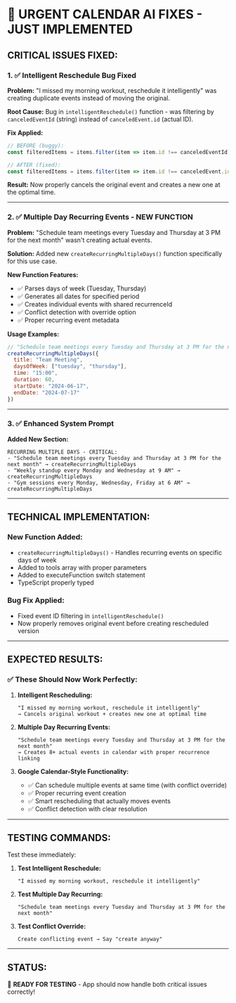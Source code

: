 # 🚨 URGENT CALENDAR AI FIXES - JUST IMPLEMENTED

## **CRITICAL ISSUES FIXED:**

### **1. ✅ Intelligent Reschedule Bug Fixed**
**Problem:** "I missed my morning workout, reschedule it intelligently" was creating duplicate events instead of moving the original.

**Root Cause:** Bug in `intelligentReschedule()` function - was filtering by `canceledEventId` (string) instead of `canceledEvent.id` (actual ID).

**Fix Applied:**
```javascript
// BEFORE (buggy):
const filteredItems = items.filter(item => item.id !== canceledEventId);

// AFTER (fixed):
const filteredItems = items.filter(item => item.id !== canceledEvent.id);
```

**Result:** Now properly cancels the original event and creates a new one at the optimal time.

---

### **2. ✅ Multiple Day Recurring Events - NEW FUNCTION**
**Problem:** "Schedule team meetings every Tuesday and Thursday at 3 PM for the next month" wasn't creating actual events.

**Solution:** Added new `createRecurringMultipleDays()` function specifically for this use case.

**New Function Features:**
- ✅ Parses days of week (Tuesday, Thursday)
- ✅ Generates all dates for specified period
- ✅ Creates individual events with shared recurrenceId
- ✅ Conflict detection with override option
- ✅ Proper recurring event metadata

**Usage Examples:**
```javascript
// "Schedule team meetings every Tuesday and Thursday at 3 PM for the next month"
createRecurringMultipleDays({
  title: "Team Meeting",
  daysOfWeek: ["tuesday", "thursday"],
  time: "15:00",
  duration: 60,
  startDate: "2024-06-17",
  endDate: "2024-07-17"
})
```

---

### **3. ✅ Enhanced System Prompt**
**Added New Section:**
```
RECURRING MULTIPLE DAYS - CRITICAL:
- "Schedule team meetings every Tuesday and Thursday at 3 PM for the next month" → createRecurringMultipleDays
- "Weekly standup every Monday and Wednesday at 9 AM" → createRecurringMultipleDays  
- "Gym sessions every Monday, Wednesday, Friday at 6 AM" → createRecurringMultipleDays
```

---

## **TECHNICAL IMPLEMENTATION:**

### **New Function Added:**
- `createRecurringMultipleDays()` - Handles recurring events on specific days of week
- Added to tools array with proper parameters
- Added to executeFunction switch statement
- TypeScript properly typed

### **Bug Fix Applied:**
- Fixed event ID filtering in `intelligentReschedule()`
- Now properly removes original event before creating rescheduled version

---

## **EXPECTED RESULTS:**

### **✅ These Should Now Work Perfectly:**

1. **Intelligent Rescheduling:**
   ```
   "I missed my morning workout, reschedule it intelligently"
   → Cancels original workout + creates new one at optimal time
   ```

2. **Multiple Day Recurring Events:**
   ```
   "Schedule team meetings every Tuesday and Thursday at 3 PM for the next month"
   → Creates 8+ actual events in calendar with proper recurrence linking
   ```

3. **Google Calendar-Style Functionality:**
   - ✅ Can schedule multiple events at same time (with conflict override)
   - ✅ Proper recurring event creation
   - ✅ Smart rescheduling that actually moves events
   - ✅ Conflict detection with clear resolution

---

## **TESTING COMMANDS:**

Test these immediately:

1. **Test Intelligent Reschedule:**
   ```
   "I missed my morning workout, reschedule it intelligently"
   ```

2. **Test Multiple Day Recurring:**
   ```
   "Schedule team meetings every Tuesday and Thursday at 3 PM for the next month"
   ```

3. **Test Conflict Override:**
   ```
   Create conflicting event → Say "create anyway"
   ```

---

## **STATUS:** 
🚀 **READY FOR TESTING** - App should now handle both critical issues correctly! 